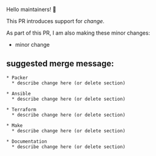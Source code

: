 Hello maintainers! :wave:

<!-- Fill out this Pull Request Template with as much detail as possible   -->
<!-- This helps us in triaging your change and makes it easier to merge it -->

<!-- Describe the biggest change you are introducing on the next line. -->
This PR introduces support for _change_.

<!-- Describe any minor changes you are introducing in this section.   -->
As part of this PR, I am also making these minor changes:

<!-- Describe each change on a single line.                         -->
<!-- If your PR does not include minor changes, remove this section -->

* minor change

## suggested merge message:

<!-- Include a suggested merge message that follows the outlined format. -->
<!-- We may change this to fit the overall goals of this repository.     -->

```
* Packer
  * describe change here (or delete section)

* Ansible
  * describe change here (or delete section)

* Terraform
  * describe change here (or delete section)

* Make
  * describe change here (or delete section)

* Documentation
  * describe change here (or delete section)
```
